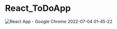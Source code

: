 # React_ToDoApp
![_React App - Google Chrome_ 2022-07-04 01-45-22](https://user-images.githubusercontent.com/63616896/177059853-e2db37a3-3052-4081-81fc-0bdb42077782.gif)

